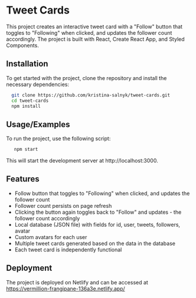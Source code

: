 
# Tweet Cards

This project creates an interactive tweet card with a "Follow" button that toggles to "Following" when clicked, and updates the follower count accordingly. The project is built with React, Create React App, and Styled Components.




## Installation

To get started with the project, clone the repository and install the necessary dependencies:

```bash
  git clone https://github.com/kristina-salnyk/tweet-cards.git
  cd tweet-cards
  npm install
```

## Usage/Examples

To run the project, use the following script:

```javascript
   npm start
```
This will start the development server at http://localhost:3000.


## Features

- Follow button that toggles to "Following" when clicked, and updates the follower count
- Follower count persists on page refresh
- Clicking the button again toggles back to "Follow" and updates - the follower count accordingly
- Local database (JSON file) with fields for id, user, tweets, followers, avatar
- Custom avatars for each user
- Multiple tweet cards generated based on the data in the database
- Each tweet card is independently functional


## Deployment

The project is deployed on Netlify and can be accessed at https://vermillion-frangipane-136a3e.netlify.app/

